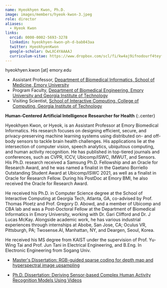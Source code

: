 ```yaml
---
name: Hyeokhyen Kwon, Ph.D.
image: images/members/hyeok-kwon-3.jpeg
role: director
aliases:
  - Hyeok Kwon
links:
  orcid: 0000-0002-5693-3278
  linkedin: hyeokhyen-kwon-ph-d-bab043aa
  twitter: HyeokhyenKwon
  google-scholar: OwLXC4YAAAAJ
  curriculum-vitae: https://www.dropbox.com/scl/fi/kw4aj9ifnodourf4teyfx/Curriculum_Vitae___Hyeokhyen_Kwon.pdf?rlkey=9mvqjnmltydqfbyb8w8o5rkd2&dl=0
---
```


hyeokhyen.kwon [at] emory.edu

- Assistant Professor, [Department of Biomedical Informatics, School of Medicine, Emory University](https://med.emory.edu/departments/biomedical-informatics/index.html)
- Program Faculty, [Department of Biomedical Engineering, Emory University and Georgia Institute of Technology](https://bme.gatech.edu/bme/)
- Visiting Scientist, [School of Interactive Computing, College of Computing, Georgia Institute of Technology](https://www.ic.gatech.edu/)

<!-- [Curriculum_Vitae](https://www.dropbox.com/scl/fi/kw4aj9ifnodourf4teyfx/Curriculum_Vitae___Hyeokhyen_Kwon.pdf?rlkey=9mvqjnmltydqfbyb8w8o5rkd2&dl=0) -->

**Human-Centered Artificial Intelligence Researcher for Health**
{:.center}

Hyeokhyen Kwon, or Hyeok, is an Assistant Professor at Emory Biomedical Informatics. His research focuses on designing efficient, secure, and privacy-preserving machine learning systems using distributed on- and off-body sensors to tackle brain health challenges. His applications lie at the intersection of computer vision, speech analytics, ubiquitous computing, and human activity recognition. He has published in top-tiered journals and conferences, such as CVPR, ICCV, Ubicomp/ISWC, IMWUT, and Sensors. His Ph.D. research received a Samsung Ph.D. Fellowship and an Oracle for Research Award, and he was named a finalist in the Gaetano Borriello Outstanding Student Award at Ubicomp/ISWC 2021, as well as a finalist in Oracle for Research Fellow. During his PostDoc at Emory BMI, he also received the Oracle for Research Award.

He received his Ph.D. in Computer Science degree at the School of Interactive Computing at Georgia Tech, Atlanta, GA, co-advised by Prof. Thomas Ploetz and Prof. Gregory D. Abowd, and a member of Ubicomp and CBA lab and was a Post-Doctoral Fellow at the Department of Biomedical Informatics in Emory University, working with Dr. Gari Clifford and Dr. J Lucas McKay. 
Alongside academic work, he has various industrial experiences through internships at Abobe, San Jose, CA; Oculus VR, Pittsburgh, PA; Twosense.AI, Manhattan, NY, and Deargen, Seoul, Korea.

He received his MS degree from KAIST under the supervision of Prof. Yu-Wing Tai and Prof. Jun Tani in Electrical Engineering, and B.Eng. In Electronic Engineering from Sogang Univ.

- [Master's Dissertation: RGB-guided sparse coding for depth map and hyperspectral image upsampling](https://koasas.kaist.ac.kr/handle/10203/221822)

- [Ph.D. Dissertation: Deriving Sensor-based Complex Human Activity Recognition Models Using Videos](https://smartech.gatech.edu/handle/1853/66388)